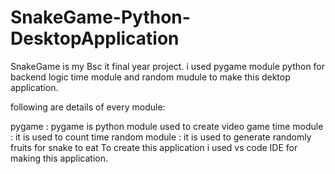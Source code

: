 # SnakeGame-Python-DesktopApplication

SnakeGame is my Bsc it final year project.
i used pygame module python for backend logic  time module and random mudule to make this dektop application.

following are details of every module:

pygame : pygame is python module used to create video game 
time module : it is used to count time 
random module :  it is used to generate randomly fruits for snake to eat 
To create this application i used vs code IDE for making this application.

